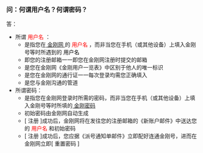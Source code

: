 ### 问：何谓用户名？何谓密码？
答：
- 所谓<font color="Red"> 用户名 </font>：
  - 是指您在[ 金刚网 ]()的<font color="Red"> 用户名 </font>，而非当您在手机（或其他设备）上填入金刚号等时所遇到的<font color="Black"> 用户名 </font>
  - 即您的注册邮箱一一即您在金刚网注册时提交的邮箱
  - 是您在金刚网《金刚用户一览表》中区别于他人的唯一标识
  - 是您在金刚网的通行证一一每次登录均需您正确填入
  - 是您与金刚沟通的管道
- 所谓密码：
  - 是指您在金刚网登录时所需的密码，而非当您在手机（或其他设备）上填入金刚号等时所填的[ 金刚密码 ]()
  - 初始密码由金刚网自动生成
  - [ 注册 ]成功后，金刚网将在发往您的注册邮箱的《新账户邮件》中送达您的<font color="Red"> 用户名 </font>和初始密码
  - [ 注册 ]成功后，您应据《派号通知单邮件》立即配好连通金刚号，进而在金刚网立即[ 重置密码 ]
